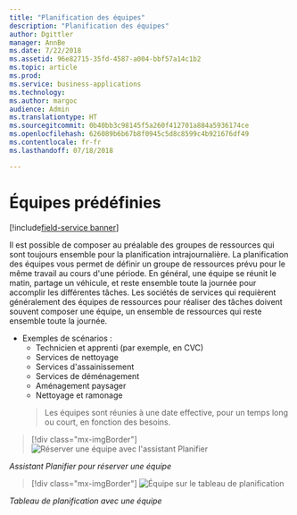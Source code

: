 ```yaml
---
title: "Planification des équipes"
description: "Planification des équipes"
author: Dgittler
manager: AnnBe
ms.date: 7/22/2018
ms.assetid: 96e82715-35fd-4587-a004-bbf57a14c1b2
ms.topic: article
ms.prod: 
ms.service: business-applications
ms.technology: 
ms.author: margoc
audience: Admin
ms.translationtype: HT
ms.sourcegitcommit: 0b40bb3c98145f5a260f412701a884a5936174ce
ms.openlocfilehash: 626089b6b67b8f0945c5d8c8599c4b921676df49
ms.contentlocale: fr-fr
ms.lasthandoff: 07/18/2018

---
```





#  <a name="predefined-crews"></a>Équipes prédéfinies

[!include[field-service banner](../../../includes/field-service.md)]

Il est possible de composer au préalable des groupes de ressources qui sont toujours ensemble pour la planification intrajournalière. La planification des équipes vous permet de définir un groupe de ressources prévu pour le même travail au cours d'une période. En général, une équipe se réunit le matin, partage un véhicule, et reste ensemble toute la journée pour accomplir les différentes tâches. Les sociétés de services qui requièrent généralement des équipes de ressources pour réaliser des tâches doivent souvent composer une équipe, un ensemble de ressources qui reste ensemble toute la journée.

* Exemples de scénarios :
    * Technicien et apprenti (par exemple, en CVC)
    * Services de nettoyage
    * Services d'assainissement
    * Services de déménagement
    * Aménagement paysager
    * Nettoyage et ramonage
    > Les équipes sont réunies à une date effective, pour un temps long ou court, en fonction des besoins.

> [!div class="mx-imgBorder"]
> ![](media/Crew-Book-Expanded.png "Réserver une équipe avec l'assistant Planifier")
<!-- picture -->

*Assistant Planifier pour réserver une équipe*

> [!div class="mx-imgBorder"]
> ![](media/Bookings-for-entire-crew.png "Équipe sur le tableau de planification")
<!-- picture -->

*Tableau de planification avec une équipe*


